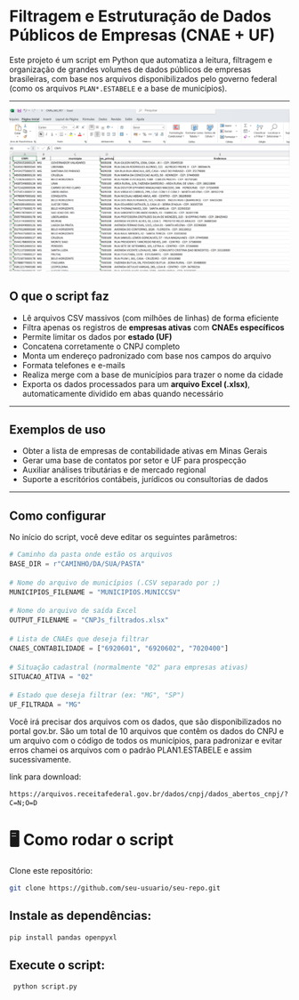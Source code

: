 #  Filtragem e Estruturação de Dados Públicos de Empresas (CNAE + UF)

Este projeto é um script em Python que automatiza a leitura, filtragem e organização de grandes volumes de dados públicos de empresas brasileiras, com base nos arquivos disponibilizados pelo governo federal (como os arquivos `PLAN*.ESTABELE` e a base de municípios).

---
<img src="imggit.png" width="600">


##  O que o script faz

- Lê arquivos CSV massivos (com milhões de linhas) de forma eficiente
- Filtra apenas os registros de **empresas ativas** com **CNAEs específicos**
- Permite limitar os dados por **estado (UF)**
- Concatena corretamente o CNPJ completo
- Monta um endereço padronizado com base nos campos do arquivo
- Formata telefones e e-mails
- Realiza merge com a base de municípios para trazer o nome da cidade
- Exporta os dados processados para um **arquivo Excel (.xlsx)**, automaticamente dividido em abas quando necessário

---

##  Exemplos de uso

- Obter a lista de empresas de contabilidade ativas em Minas Gerais
- Gerar uma base de contatos por setor e UF para prospecção
- Auxiliar análises tributárias e de mercado regional
- Suporte a escritórios contábeis, jurídicos ou consultorias de dados

---

##  Como configurar

No início do script, você deve editar os seguintes parâmetros:

```python
# Caminho da pasta onde estão os arquivos
BASE_DIR = r"CAMINHO/DA/SUA/PASTA"

# Nome do arquivo de municípios (.CSV separado por ;)
MUNICIPIOS_FILENAME = "MUNICIPIOS.MUNICCSV"

# Nome do arquivo de saída Excel
OUTPUT_FILENAME = "CNPJs_filtrados.xlsx"

# Lista de CNAEs que deseja filtrar
CNAES_CONTABILIDADE = ["6920601", "6920602", "7020400"]

# Situação cadastral (normalmente "02" para empresas ativas)
SITUACAO_ATIVA = "02"

# Estado que deseja filtrar (ex: "MG", "SP")
UF_FILTRADA = "MG"

```

Você irá precisar dos arquivos com os dados, que são disponibilizados no 
portal gov.br. São um total de 10 arquivos que contêm os dados do CNPJ 
e um arquivo com o código de todos os municípios, para padronizar e evitar erros 
chamei os arquivos com o padrão PLAN1.ESTABELE e assim sucessivamente.

link para download:
```text
https://arquivos.receitafederal.gov.br/dados/cnpj/dados_abertos_cnpj/?C=N;O=D
```

# 🖥️ Como rodar o script
Clone este repositório:

```bash 
git clone https://github.com/seu-usuario/seu-repo.git

```
## Instale as dependências:

```bash 
pip install pandas openpyxl
```
## Execute o script:

```bash
 python script.py


